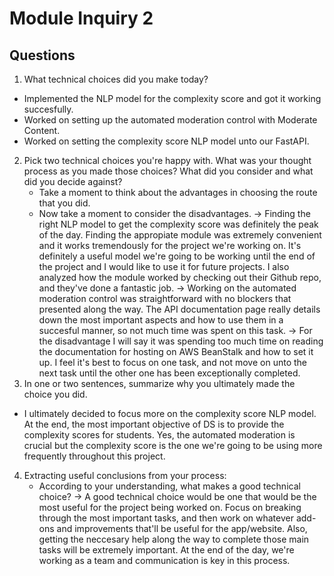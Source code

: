 # Module Inquiry 2

## Questions

1. What technical choices did you make today?
- Implemented the NLP model for the complexity score and got it working succesfully. 
- Worked on setting up the automated moderation control with Moderate Content.
- Worked on setting the complexity score NLP model unto our FastAPI.
2. Pick two technical choices you're happy with. What was your thought process as you made those choices? What did you consider and what did you decide against?
    - Take a moment to think about the advantages in choosing the route that you did.
    - Now take a moment to consider the disadvantages.
    -> Finding the right NLP model to get the complexity score was definitely the peak of the day. Finding the appropiate module was extremely convenient and it works tremendously for the project we're working on. It's definitely a useful model we're going to be working until the end of the project and I would like to use it for future projects. I also analyzed how the module worked by checking out their Github repo, and they've done a fantastic job.
    -> Working on the automated moderation control was straightforward with no blockers that presented along the way. The API documentation page really details down the most important aspects and how to use them in a succesful manner, so not much time was spent on this task.
    -> For the disadvantage I will say it was spending too much time on reading the documentation for hosting on AWS BeanStalk and how to set it up. I feel it's best to focus on one task, and not move on unto the next task until the other one has been exceptionally completed.
3. In one or two sentences, summarize why you ultimately made the choice you did.
- I ultimately decided to focus more on the complexity score NLP model. At the end, the most important objective of DS is to provide the complexity scores for students. Yes, the automated moderation is crucial but the complexity score is the one we're going to be using more frequently throughout this project.
4. Extracting useful conclusions from your process: 
    - According to your understanding, what makes a good technical choice?
    -> A good technical choice would be one that would be the most useful for the project being worked on. Focus on breaking through the most important tasks, and then work on whatever add-ons and improvements that'll be useful for the app/website. Also, getting the neccesary help along the way to complete those main tasks will be extremely important. At the end of the day, we're working as a team and communication is key in this process.
